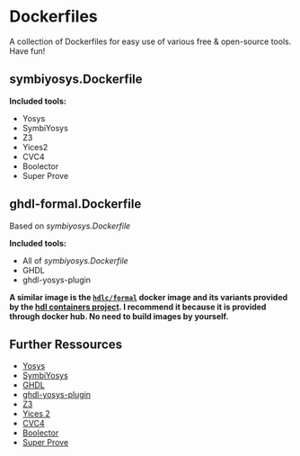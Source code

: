 # Dockerfiles

A collection of Dockerfiles for easy use of various free & open-source tools. Have fun!

## symbiyosys.Dockerfile

**Included tools:**

* Yosys
* SymbiYosys
* Z3
* Yices2
* CVC4
* Boolector
* Super Prove

## ghdl-formal.Dockerfile

Based on *symbiyosys.Dockerfile*

**Included tools:**

* All of *symbiyosys.Dockerfile*
* GHDL
* ghdl-yosys-plugin

**A similar image is the [`hdlc/formal`](https://hub.docker.com/r/hdlc/formal/tags) docker image and its variants provided by the [hdl containers project](https://hdl.github.io/containers/). I recommend it because it is provided through docker hub. No need to build images by yourself.**

## Further Ressources

* [Yosys](https://github.com/YosysHQ/yosys)
* [SymbiYosys](https://github.com/YosysHQ/SymbiYosys)
* [GHDL](https://github.com/ghdl/ghdl)
* [ghdl-yosys-plugin](https://github.com/ghdl/ghdl-yosys-plugin)
* [Z3](https://github.com/Z3Prover/z3)
* [Yices 2](https://github.com/SRI-CSL/yices2)
* [CVC4](https://github.com/CVC4/CVC4)
* [Boolector](https://github.com/Boolector/boolector)
* [Super Prove](https://github.com/berkeley-abc/super_prove)
